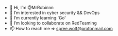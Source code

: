 - 👋 Hi, I’m @MrRobinnn
- 👀 I’m interested in cyber security && DevOps
- 🌱 I’m currently learning 'Go'
- 💞️ I’m looking to collaborate on RedTeaming
- 📫 How to reach me => spree.wolf@protonmail.com

<!---
MrRobinnn/MrRobinnn is a ✨ special ✨ repository because its `README.md` (this file) appears on your GitHub profile.
You can click the Preview link to take a look at your changes.
--->
